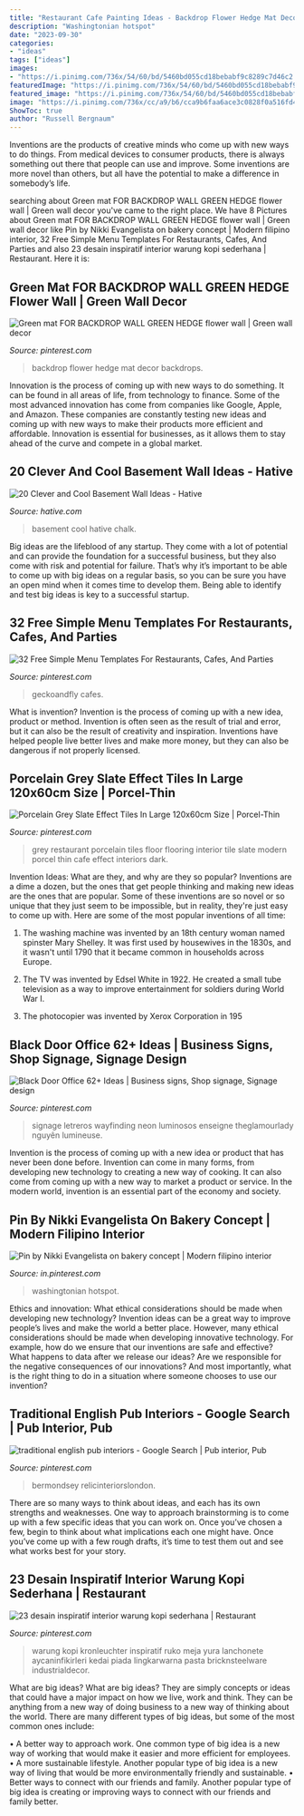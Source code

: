 ```yaml
---
title: "Restaurant Cafe Painting Ideas - Backdrop Flower Hedge Mat Decor Backdrops"
description: "Washingtonian hotspot"
date: "2023-09-30"
categories:
- "ideas"
tags: ["ideas"]
images:
- "https://i.pinimg.com/736x/54/60/bd/5460bd055cd18bebabf9c8289c7d46c2.jpg"
featuredImage: "https://i.pinimg.com/736x/54/60/bd/5460bd055cd18bebabf9c8289c7d46c2.jpg"
featured_image: "https://i.pinimg.com/736x/54/60/bd/5460bd055cd18bebabf9c8289c7d46c2.jpg"
image: "https://i.pinimg.com/736x/cc/a9/b6/cca9b6faa6ace3c0828f0a516fd469eb.jpg"
ShowToc: true
author: "Russell Bergnaum"
---
```



Inventions are the products of creative minds who come up with new ways to do things. From medical devices to consumer products, there is always something out there that people can use and improve. Some inventions are more novel than others, but all have the potential to make a difference in somebody’s life.

	

		
searching about Green mat FOR BACKDROP WALL GREEN HEDGE flower wall | Green wall decor you've came to the right place. We have 8 Pictures about Green mat FOR BACKDROP WALL GREEN HEDGE flower wall | Green wall decor like Pin by Nikki Evangelista on bakery concept | Modern filipino interior, 32 Free Simple Menu Templates For Restaurants, Cafes, And Parties and also 23 desain inspiratif interior warung kopi sederhana | Restaurant. Here it is:
		
    
## Green Mat FOR BACKDROP WALL GREEN HEDGE Flower Wall | Green Wall Decor

<img loading=lazy src="https://i.pinimg.com/736x/7d/f0/0f/7df00f0fed928f56e906d5e982355734.jpg" onerror="this.onerror=null;this.src='https://tse1.mm.bing.net/th?id=OIP.uRW2XdealR5AC7E0XgIzrAHaJ3&amp;pid=15.1';" alt="Green mat FOR BACKDROP WALL GREEN HEDGE flower wall | Green wall decor">

_Source: pinterest.com_

>backdrop flower hedge mat decor backdrops. 

	

Innovation is the process of coming up with new ways to do something. It can be found in all areas of life, from technology to finance. Some of the most advanced innovation has come from companies like Google, Apple, and Amazon. These companies are constantly testing new ideas and coming up with new ways to make their products more efficient and affordable. Innovation is essential for businesses, as it allows them to stay ahead of the curve and compete in a global market.

    
## 20 Clever And Cool Basement Wall Ideas - Hative

<img loading=lazy src="https://hative.com/wp-content/uploads/2014/05/basement-wall-ideas/17-chalk-wall-basement.jpg" onerror="this.onerror=null;this.src='https://tse1.mm.bing.net/th?id=OIP.XIAcBqTxaZNxCML3d3ajDwHaLH&amp;pid=15.1';" alt="20 Clever and Cool Basement Wall Ideas - Hative">

_Source: hative.com_

>basement cool hative chalk. 

	

Big ideas are the lifeblood of any startup. They come with a lot of potential and can provide the foundation for a successful business, but they also come with risk and potential for failure. That’s why it’s important to be able to come up with big ideas on a regular basis, so you can be sure you have an open mind when it comes time to develop them. Being able to identify and test big ideas is key to a successful startup.

    
## 32 Free Simple Menu Templates For Restaurants, Cafes, And Parties

<img loading=lazy src="https://i.pinimg.com/736x/54/60/bd/5460bd055cd18bebabf9c8289c7d46c2.jpg" onerror="this.onerror=null;this.src='https://tse4.mm.bing.net/th?id=OIP.nPXivh7jd4GF-xfQPgjgOgHaKX&amp;pid=15.1';" alt="32 Free Simple Menu Templates For Restaurants, Cafes, And Parties">

_Source: pinterest.com_

>geckoandfly cafes. 

	

What is invention?
Invention is the process of coming up with a new idea, product or method. Invention is often seen as the result of trial and error, but it can also be the result of creativity and inspiration. Inventions have helped people live better lives and make more money, but they can also be dangerous if not properly licensed.

    
## Porcelain Grey Slate Effect Tiles In Large 120x60cm Size | Porcel-Thin

<img loading=lazy src="https://i.pinimg.com/736x/1a/0b/2f/1a0b2ffd2fa72487d39c350df55ad11b.jpg" onerror="this.onerror=null;this.src='https://tse4.mm.bing.net/th?id=OIP.8uWXBOl3XeDbloq4MBGnrAHaHa&amp;pid=15.1';" alt="Porcelain Grey Slate Effect Tiles In Large 120x60cm Size | Porcel-Thin">

_Source: pinterest.com_

>grey restaurant porcelain tiles floor flooring interior tile slate modern porcel thin cafe effect interiors dark. 

	

Invention Ideas: What are they, and why are they so popular?
Inventions are a dime a dozen, but the ones that get people thinking and making new ideas are the ones that are popular. Some of these inventions are so novel or so unique that they just seem to be impossible, but in reality, they're just easy to come up with. Here are some of the most popular inventions of all time: 
1. The washing machine was invented by an 18th century woman named spinster Mary Shelley. It was first used by housewives in the 1830s, and it wasn't until 1790 that it became common in households across Europe.

2. The TV was invented by Edsel White in 1922. He created a small tube television as a way to improve entertainment for soldiers during World War I.

3. The photocopier was invented by Xerox Corporation in 195
    
## Black Door Office 62+ Ideas | Business Signs, Shop Signage, Signage Design

<img loading=lazy src="https://i.pinimg.com/736x/ca/6b/11/ca6b1196567c7554d04648df2146372d.jpg" onerror="this.onerror=null;this.src='https://tse1.mm.bing.net/th?id=OIP.NT4n1L_NOC6gdWUcTEaPWwAAAA&amp;pid=15.1';" alt="Black Door Office 62+ Ideas | Business signs, Shop signage, Signage design">

_Source: pinterest.com_

>signage letreros wayfinding neon luminosos enseigne theglamourlady nguyên lumineuse. 

	

Invention is the process of coming up with a new idea or product that has never been done before. Invention can come in many forms, from developing new technology to creating a new way of cooking. It can also come from coming up with a new way to market a product or service. In the modern world, invention is an essential part of the economy and society.

    
## Pin By Nikki Evangelista On Bakery Concept | Modern Filipino Interior

<img loading=lazy src="https://i.pinimg.com/736x/a7/c8/a9/a7c8a943f23b0428f8869bedbdf80613.jpg" onerror="this.onerror=null;this.src='https://tse2.mm.bing.net/th?id=OIP.-hpZCqfMS1IcsxLYmoaPjgHaLG&amp;pid=15.1';" alt="Pin by Nikki Evangelista on bakery concept | Modern filipino interior">

_Source: in.pinterest.com_

>washingtonian hotspot. 

	

Ethics and innovation: What ethical considerations should be made when developing new technology?
Invention ideas can be a great way to improve people’s lives and make the world a better place. However, many ethical considerations should be made when developing innovative technology. For example, how do we ensure that our inventions are safe and effective? What happens to data after we release our ideas? Are we responsible for the negative consequences of our innovations? And most importantly, what is the right thing to do in a situation where someone chooses to use our invention?

    
## Traditional English Pub Interiors - Google Search | Pub Interior, Pub

<img loading=lazy src="https://i.pinimg.com/736x/e4/ed/25/e4ed258bab78f114bd3518874dec535b.jpg" onerror="this.onerror=null;this.src='https://tse2.mm.bing.net/th?id=OIP.8aaAeb5axRyUhxAqHYowRwHaFx&amp;pid=15.1';" alt="traditional english pub interiors - Google Search | Pub interior, Pub">

_Source: pinterest.com_

>bermondsey relicinteriorslondon. 

	

There are so many ways to think about ideas, and each has its own strengths and weaknesses. One way to approach brainstorming is to come up with a few specific ideas that you can work on. Once you’ve chosen a few, begin to think about what implications each one might have. Once you’ve come up with a few rough drafts, it’s time to test them out and see what works best for your story.

    
## 23 Desain Inspiratif Interior Warung Kopi Sederhana | Restaurant

<img loading=lazy src="https://i.pinimg.com/736x/cc/a9/b6/cca9b6faa6ace3c0828f0a516fd469eb.jpg" onerror="this.onerror=null;this.src='https://tse1.mm.bing.net/th?id=OIP.9UsTe56yoX_VzE3n2rsGewHaLH&amp;pid=15.1';" alt="23 desain inspiratif interior warung kopi sederhana | Restaurant">

_Source: pinterest.com_

>warung kopi kronleuchter inspiratif ruko meja yura lanchonete aycaninfikirleri kedai piada lingkarwarna pasta bricknsteelware industrialdecor. 

	

What are big ideas?
What are big ideas? They are simply concepts or ideas that could have a major impact on how we live, work and think. They can be anything from a new way of doing business to a new way of thinking about the world.
There are many different types of big ideas, but some of the most common ones include: 

• A better way to approach work. One common type of big idea is a new way of working that would make it easier and more efficient for employees. 
• A more sustainable lifestyle. Another popular type of big idea is a new way of living that would be more environmentally friendly and sustainable. 
• Better ways to connect with our friends and family. Another popular type of big idea is creating or improving ways to connect with our friends and family better.


